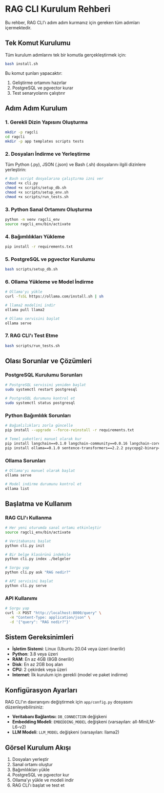 # RAG CLI Kurulum Rehberi

Bu rehber, RAG CLI'ı adım adım kurmanız için gereken tüm adımları içermektedir.

## Tek Komut Kurulumu

Tüm kurulum adımlarını tek bir komutla gerçekleştirmek için:

```bash
bash install.sh
```

Bu komut şunları yapacaktır:
1. Geliştirme ortamını hazırlar
2. PostgreSQL ve pgvector kurar
3. Test senaryolarını çalıştırır

## Adım Adım Kurulum

### 1. Gerekli Dizin Yapısını Oluşturma

```bash
mkdir -p ragcli
cd ragcli
mkdir -p app templates scripts tests
```

### 2. Dosyaları İndirme ve Yerleştirme

Tüm Python (.py), JSON (.json) ve Bash (.sh) dosyalarını ilgili dizinlere yerleştirin:

```bash
# Bash script dosyalarına çalıştırma izni ver
chmod +x cli.py
chmod +x scripts/setup_db.sh
chmod +x scripts/setup_env.sh
chmod +x scripts/run_tests.sh
```

### 3. Python Sanal Ortamını Oluşturma

```bash
python -m venv ragcli_env
source ragcli_env/bin/activate
```

### 4. Bağımlılıkları Yükleme

```bash
pip install -r requirements.txt
```

### 5. PostgreSQL ve pgvector Kurulumu

```bash
bash scripts/setup_db.sh
```

### 6. Ollama Yükleme ve Model İndirme

```bash
# Ollama'yı yükle
curl -fsSL https://ollama.com/install.sh | sh

# llama2 modelini indir
ollama pull llama2

# Ollama servisini başlat
ollama serve
```

### 7. RAG CLI'ı Test Etme

```bash
bash scripts/run_tests.sh
```

## Olası Sorunlar ve Çözümleri

### PostgreSQL Kurulumu Sorunları

```bash
# PostgreSQL servisini yeniden başlat
sudo systemctl restart postgresql

# PostgreSQL durumunu kontrol et
sudo systemctl status postgresql
```

### Python Bağımlılık Sorunları

```bash
# Bağımlılıkları zorla güncelle
pip install --upgrade --force-reinstall -r requirements.txt

# Temel paketleri manuel olarak kur
pip install langchain==0.1.0 langchain-community==0.0.16 langchain-core==0.1.14 langchain-text-splitters==0.0.1
pip install ollama==0.1.0 sentence-transformers==2.2.2 psycopg2-binary==2.9.5
```

### Ollama Sorunları

```bash
# Ollama'yı manuel olarak başlat
ollama serve

# Model indirme durumunu kontrol et
ollama list
```

## Başlatma ve Kullanım

### RAG CLI'ı Kullanma

```bash
# Her yeni oturumda sanal ortamı etkinleştir
source ragcli_env/bin/activate

# Veritabanını başlat
python cli.py init

# Bir belge klasörünü indeksle
python cli.py index ./belgeler

# Sorgu yap
python cli.py ask "RAG nedir?"

# API servisini başlat
python cli.py serve
```

### API Kullanımı

```bash
# Sorgu yap
curl -X POST "http://localhost:8000/query" \
  -H "Content-Type: application/json" \
  -d '{"query": "RAG nedir?"}'
```

## Sistem Gereksinimleri

- **İşletim Sistemi**: Linux (Ubuntu 20.04 veya üzeri önerilir)
- **Python**: 3.8 veya üzeri
- **RAM**: En az 4GB (8GB önerilir)
- **Disk**: En az 2GB boş alan
- **CPU**: 2 çekirdek veya üzeri
- **Internet**: İlk kurulum için gerekli (model ve paket indirme)

## Konfigürasyon Ayarları

RAG CLI'ın davranışını değiştirmek için `app/config.py` dosyasını düzenleyebilirsiniz:

- **Veritabanı Bağlantısı**: `DB_CONNECTION` değişkeni
- **Embedding Modeli**: `EMBEDDING_MODEL` değişkeni (varsayılan: all-MiniLM-L6-v2)
- **LLM Modeli**: `LLM_MODEL` değişkeni (varsayılan: llama2)

## Görsel Kurulum Akışı

1. Dosyaları yerleştir
2. Sanal ortamı oluştur
3. Bağımlılıkları yükle
4. PostgreSQL ve pgvector kur
5. Ollama'yı yükle ve modeli indir
6. RAG CLI'ı başlat ve test et